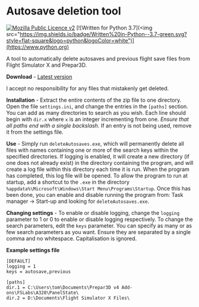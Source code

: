 # Autosave deletion tool


[![Mozilla Public Licence v2](<img src="https://img.shields.io/badge/Licence-MPL--2.0-yellow.svg?style=flat-square">)](https://www.mozilla.org/en-US/MPL/)
[![Written for Python 3.7](<img src="https://img.shields.io/badge/Written%20in-Python--3.7-green.svg?style=flat-square&logo=python&logoColor=white")](https://www.python.org)


A tool to automatically delete autosaves and previous flight save files from Flight Simulator X and Prepar3D.


**Download** - [Latest version](https://github.com/codemicro/deleteAutosaves/releases/latest)


I accept no responsibility for any files that mistakenly get deleted. 


**Installation** - Extract the entire contents of the zip file to one directory. Open the file `settings.ini`, and change the entries in the `[paths]` section. You can add as many directories to search as you wish. Each line should begin with `dir.x` where `x` is an integer incrementing from one. *Ensure that all paths end with a single backslash.* If an entry is not being used, remove it from the settings file.


**Use** - Simply run `deleteAutosaves.exe`, which will permanently delete all files with names containing one or more of the search keys within the specified directories. If logging is enabled, it will create a new directory (if one does not already exist) in the directory containing the program, and will create a log file within this directory each time it is run. When the program has completed, this log file will be opened.
To allow the program to run at startup, add a shortcut to the `.exe` in the directory `%appdata%\Microsoft\Windows\Start Menu\Programs\Startup`. Once this has been done, you can enable and disable running the program from: Task manager -> Start-up and looking for `deleteAutosaves.exe`.


**Changing settings** - To enable or disable logging, change the `logging` parameter to 1 or 0 to enable or disable logging respectively.
To change the search parameters, edit the `keys` parameter. You can specify as many or as few search parameters as you want. Ensure they are separated by a single comma and no whitespace. Capitalisation is ignored.


**Example settings file**

```
[DEFAULT]
logging = 1
keys = autosave,previous

[paths]
dir.1 = C:\Users\tom\Documents\Prepar3D v4 Add-ons\FSLabs\A320\PanelState\
dir.2 = D:\Documents\Flight Simulator X Files\
```
